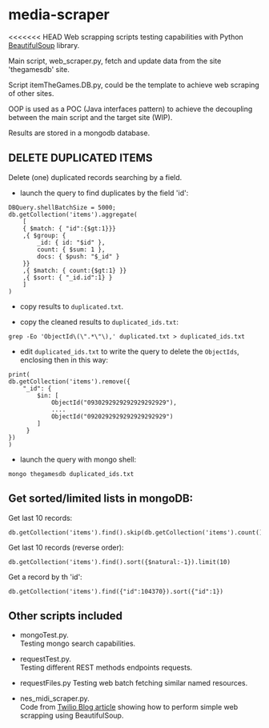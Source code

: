 # media-scraper

<<<<<<< HEAD
Web scrapping scripts testing capabilities with Python [BeautifulSoup](https://www.crummy.com/software/BeautifulSoup/) library.

Main script, web_scraper.py, fetch and update data from the site 'thegamesdb' site.

Script itemTheGames.DB.py, could be the template to achieve web scraping of other sites. 

OOP is used as a POC (Java interfaces pattern) to achieve the decoupling between the main script and the target site (WIP).

Results are stored in a mongodb database.

## DELETE DUPLICATED ITEMS

Delete (one) duplicated records searching by a field.
- launch the query to find duplicates by the field 'id':
~~~
DBQuery.shellBatchSize = 5000;
db.getCollection('items').aggregate(
    [
    { $match: { "id":{$gt:1}}}
    ,{ $group: { 
        _id: { id: "$id" },
        count: { $sum: 1 },
        docs: { $push: "$_id" }
    }}
    ,{ $match: { count:{$gt:1} }}
    ,{ $sort: { "_id.id":1} }
    ]
)
~~~
- copy results to `duplicated.txt`.


- copy the cleaned results to `duplicated_ids.txt`:
~~~
grep -Eo 'ObjectId\(\".*\"\),' duplicated.txt > duplicated_ids.txt
~~~
- edit `duplicated_ids.txt` to write the query to delete the `ObjectIds`, enclosing then in this way:
~~~
print(
db.getCollection('items').remove({
    "_id": {
        $in: [
            ObjectId("0930292929292929292929"),
            ....
            ObjectId("0920292929292929292929")
        ]
     }
})
) 
~~~
- launch the query with mongo shell:
~~~
mongo thegamesdb duplicated_ids.txt
~~~

## Get sorted/limited lists in mongoDB:

Get last 10 records:
~~~
db.getCollection('items').find().skip(db.getCollection('items').count()-10)
~~~
Get last 10 records (reverse order):
~~~
db.getCollection('items').find().sort({$natural:-1}).limit(10)
~~~
Get a record by th 'id':
~~~
db.getCollection('items').find({"id":104370}).sort({"id":1})
~~~

## Other scripts included

- mongoTest.py.  
Testing mongo search capabilities.
 
- requestTest.py.  
Testing different REST methods endpoints requests.

- requestFiles.py
Testing web batch fetching similar named resources.

- nes_midi_scraper.py.  
Code from [Twilio Blog article]() showing how to perform simple web scrapping using BeautifulSoup.
